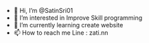 - 👋 Hi, I’m @SatinSri01
- 👀 I’m interested in Improve Skill programming
- 🌱 I’m currently learning create website
- 📫 How to reach me Line : zati.nn
